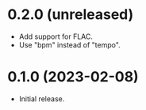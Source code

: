 0.2.0 (unreleased)
=====
- Add support for FLAC.
- Use "bpm" instead of "tempo".

0.1.0 (2023-02-08)
=====
- Initial release.
